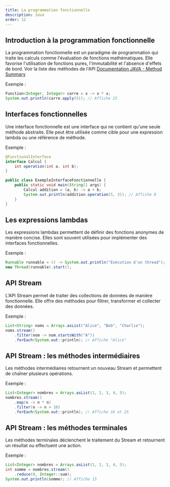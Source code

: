 ```yaml
---
title: La programmation fonctionnelle
description: Java
order: 12
---
```


## Introduction à la programmation fonctionnelle

La programmation fonctionnelle est un paradigme de programmation qui traite les calculs comme l'évaluation de fonctions mathématiques. Elle favorise l'utilisation de fonctions pures, l'immutabilité et l'absence d'effets de bord. Voir la liste des méthodes de l'API [Documentation JAVA - Method Summary](https://docs.oracle.com/en/java/javase/21/docs/api//java.base/java/util/stream/Stream.html#method-summary)

Exemple :
```java
Function<Integer, Integer> carre = x -> x * x;
System.out.println(carre.apply(5)); // Affiche 25
```

## Interfaces fonctionnelles

Une interface fonctionnelle est une interface qui ne contient qu'une seule méthode abstraite. Elle peut être utilisée comme cible pour une expression lambda ou une référence de méthode.

Exemple :
```java
@FunctionalInterface
interface Calcul {
    int operation(int a, int b);
}

public class ExempleInterfaceFonctionnelle {
    public static void main(String[] args) {
        Calcul addition = (a, b) -> a + b;
        System.out.println(addition.operation(5, 3)); // Affiche 8
    }
}
```

## Les expressions lambdas

Les expressions lambdas permettent de définir des fonctions anonymes de manière concise. Elles sont souvent utilisées pour implémenter des interfaces fonctionnelles.

Exemple :
```java
Runnable runnable = () -> System.out.println("Exécution d'un thread");
new Thread(runnable).start();
```

## API Stream

L'API Stream permet de traiter des collections de données de manière fonctionnelle. Elle offre des méthodes pour filtrer, transformer et collecter des données.

Exemple :
```java
List<String> noms = Arrays.asList("Alice", "Bob", "Charlie");
noms.stream()
    .filter(nom -> nom.startsWith("A"))
    .forEach(System.out::println); // Affiche "Alice"
```

## API Stream : les méthodes intermédiaires

Les méthodes intermédiaires retournent un nouveau Stream et permettent de chaîner plusieurs opérations.

Exemple :
```java
List<Integer> nombres = Arrays.asList(1, 2, 3, 4, 5);
nombres.stream()
    .map(n -> n * n)
    .filter(n -> n > 10)
    .forEach(System.out::println); // Affiche 16 et 25
```

## API Stream : les méthodes terminales

Les méthodes terminales déclenchent le traitement du Stream et retournent un résultat ou effectuent une action.

Exemple :
```java
List<Integer> nombres = Arrays.asList(1, 2, 3, 4, 5);
int somme = nombres.stream()
    .reduce(0, Integer::sum);
System.out.println(somme); // Affiche 15
```
